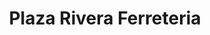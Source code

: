 ---
title: "Plaza Rivera Ferreteria"
url: /san-cristobal/plaza-rivera-ferreteria/
shop: hardware
---